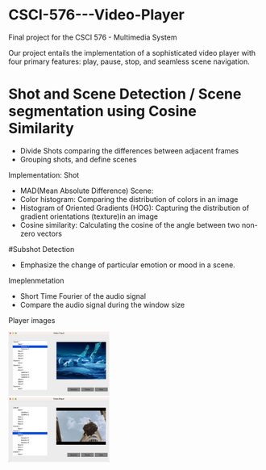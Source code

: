 # CSCI-576---Video-Player
Final project for the CSCI 576 - Multimedia System

Our project entails the implementation of a sophisticated video player with four primary features: play, pause, stop, and seamless scene navigation.<br>

# Shot and Scene Detection / Scene segmentation using Cosine Similarity
- Divide Shots comparing the differences between adjacent frames
- Grouping shots, and define scenes

Implementation:
Shot
- MAD(Mean Absolute Difference) 
Scene: 
- Color histogram: Comparing the distribution of colors in an image
- Histogram of Oriented Gradients (HOG): Capturing the distribution of gradient orientations (texture)in an image
- Cosine similarity: Calculating the cosine of the angle between two non-zero vectors

#Subshot Detection
- Emphasize the change of particular emotion or mood in a scene.

Imeplenmetation
- Short Time Fourier of the audio signal
- Compare the audio signal during the window size

Player images <br>
<div style="width: 300px;">
  <img src="https://github.com/zldzksk1/USC-CSCI-576-Multimedia-and-System/blob/main/videoPlayer2.png" alt="Player Image" style="max-width: 200px; height: auto;">
  <img src="https://github.com/zldzksk1/USC-CSCI-576-Multimedia-and-System/blob/main/videoPlayer.png" alt="Player Image" style="max-width: 200px; height: auto;">
<div>
